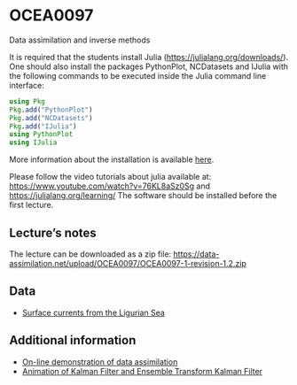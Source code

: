 # OCEA0097

Data assimilation and inverse methods

It is required that the students install Julia (https://julialang.org/downloads/). One should also install the packages PythonPlot, NCDatasets and IJulia with the following commands to be executed inside the Julia command line interface:

```julia
using Pkg
Pkg.add("PythonPlot")
Pkg.add("NCDatasets")
Pkg.add("IJulia")
using PythonPlot
using IJulia
```

More information about the installation is available [here](https://github.com/gher-ulg/Documentation/wiki/Installing-Julia).

Please follow the video tutorials about julia available at: https://www.youtube.com/watch?v=76KL8aSz0Sg and https://julialang.org/learning/
The software should be installed before the first lecture. 

## Lecture’s notes

The lecture can be downloaded as a zip file: https://data-assimilation.net/upload/OCEA0097/OCEA0097-1-revision-1.2.zip


## Data

* [Surface currents from the Ligurian Sea](https://dox.ulg.ac.be/index.php/s/REiFTNAiN0UU10X/download)
  
## Additional information

* [On-line demonstration of data assimilation](https://www.data-assimilation.net/Tools/AssimDemo/)
* [Animation of Kalman Filter and Ensemble Transform Kalman Filter](https://github.com/Alexander-Barth/DataAssim.jl)
